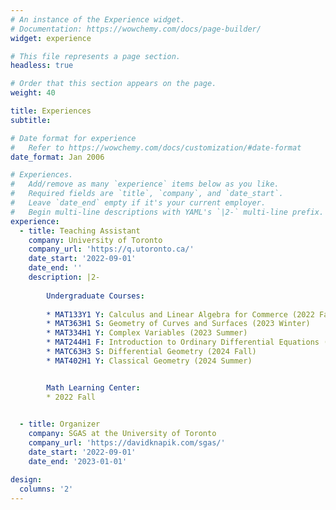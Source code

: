 ```yaml
---
# An instance of the Experience widget.
# Documentation: https://wowchemy.com/docs/page-builder/
widget: experience

# This file represents a page section.
headless: true

# Order that this section appears on the page.
weight: 40

title: Experiences
subtitle:

# Date format for experience
#   Refer to https://wowchemy.com/docs/customization/#date-format
date_format: Jan 2006

# Experiences.
#   Add/remove as many `experience` items below as you like.
#   Required fields are `title`, `company`, and `date_start`.
#   Leave `date_end` empty if it's your current employer.
#   Begin multi-line descriptions with YAML's `|2-` multi-line prefix.
experience:
  - title: Teaching Assistant
    company: University of Toronto
    company_url: 'https://q.utoronto.ca/'
    date_start: '2022-09-01'
    date_end: ''
    description: |2-
    
        Undergraduate Courses:
        
        * MAT133Y1 Y: Calculus and Linear Algebra for Commerce (2022 Fall & 2023 Winter)
        * MAT363H1 S: Geometry of Curves and Surfaces (2023 Winter)
        * MAT334H1 Y: Complex Variables (2023 Summer)
        * MAT244H1 F: Introduction to Ordinary Differential Equations (2023 Fall)
        * MATC63H3 S: Differential Geometry (2024 Fall)
        * MAT402H1 Y: Classical Geometry (2024 Summer)


        Math Learning Center:
        * 2022 Fall
    

  - title: Organizer
    company: SGAS at the University of Toronto
    company_url: 'https://davidknapik.com/sgas/'
    date_start: '2022-09-01'
    date_end: '2023-01-01'

design:
  columns: '2'
---
```

